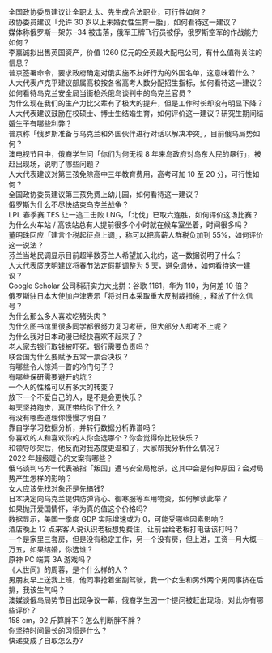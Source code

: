 全国政协委员建议让全职太太、先生成合法职业，可行性如何？  
政协委员建议「允许 30 岁以上未婚女性生育一胎」，如何看待这一建议？  
媒体称俄罗斯一架苏 -34 被击落，俄军王牌飞行员被俘，俄罗斯空军的作战能力如何？  
李嘉诚拟出售英国资产，价值 1260 亿元的全英最大配电公司，有什么值得关注的信息？  
普京签署命令，要求政府确定对俄实施不友好行为的外国名单，这意味着什么？  
人大代表卢克平建议部属高校按各省高考人数分配招生指标，如何看待这一建议？  
如何看待乌克兰安全局当街枪杀俄乌谈判中的乌克兰官员？  
为什么现在我们的生产力比父辈有了极大的提升，但是工作时长却没有明显下降？  
人大代表建议鼓励在校硕士、博士生结婚生育，如何评价这一建议？研究生期间结婚生子有哪些利弊？  
普京称「俄罗斯准备与乌克兰和外国伙伴进行对话以解决冲突」，目前俄乌局势如何？  
澳电视节目中，俄裔学生问「你们为何无视 8 年来乌政府对乌东人民的暴行」，被赶出现场，说明了哪些问题？  
人大代表建议对第三孩免除高中三年教育费用，高考可加 10 至 20 分，可行性如何？  
全国政协委员建议第三孩免费上幼儿园，如何看待这一建议？  
俄罗斯为什么不尽快结束乌克兰战争？  
LPL 春季赛 TES 让一追二击败 LNG，「北伐」已取六连胜，如何评价这场比赛？  
为什么火车站 / 高铁站总有人提前很多个小时就在候车室坐着，时间很多吗？  
董明珠回应「建言个税起征点上调」，称可以把高薪人群税负加到 55%，如何评价这一说法？  
芬兰当地民调显示目前超半数芬兰人希望加入北约，这一数据说明了什么？  
人大代表庹庆明建议将春节法定假期调整为 5 天，避免调休，如何看待这一建议？  
Google Scholar 公司科研实力大比拼：谷歌 1161，华为 110，为何差 10 倍？  
俄罗斯驻日本大使加卢津表示「将对日本采取重大反制裁措施」，释放了什么信号？  
为什么那么多人喜欢吃猪头肉？  
为什么图书馆里很多同学都很努力复习考研，但大部分人却考不上呢？  
为什么我对日本动漫已经快喜欢不起来了？  
老人家去银行取钱被吓死，银行需要负责吗？  
联合国为什么要赋予五常一票否决权？  
有哪些令人惊鸿一瞥的冷门句子？  
有哪些保研需要避开的坑？  
一个人的性格可以有多大的转变？  
放下一个不爱自己的人，是不是会更快乐？  
每天坚持跑步，真正带给你了什么？  
有没有哪些道理你慢慢才明白？  
靠自学学习数据分析，并转行数据分析靠谱吗？  
你喜欢的人和喜欢你的人你会选哪个？你会觉得你比较快乐？  
和领导吵架后，他反而对我态度更温和了，大家帮我分析什么情况？  
2022 年超级暖心的文案有哪些？  
俄乌谈判乌方一代表被指「叛国」遭乌安全局枪杀，这其中会是何种原因？会对局势产生怎样的影响？  
女人应该先找对象还是先搞钱?  
日本决定向乌克兰提供防弹背心、御寒服等军用物资，如何解读此举？  
如果抛开爱国情怀，华为真的值这个价格吗?  
数据显示，美国一季度 GDP 实际增速或为 0，可能受哪些因素影响？  
酒店晚上 12 点来客人说认识老板想免费住，让前台给老板打电话该打吗？  
一个是家里三套房，但是没有稳定工作，另一个没有房，但上进，工资一月大概一万五，如果结婚，你选谁？  
原神 PC 端算 3A 游戏吗？  
《人世间》的周蓉，是个什么样的人？  
男朋友早上送我上班，他同事抢着坐副驾驶，我一个女生和另外两个男同事挤在后排，我该生气吗？  
澳媒谈俄乌局势节目出现争议一幕，俄裔学生因一个提问被赶出现场，对此你有哪些评价？  
158 cm，92 斤算胖不？怎么判断胖不胖？  
你坚持时间最长的习惯是什么？  
快递变成了自取怎么办?  
